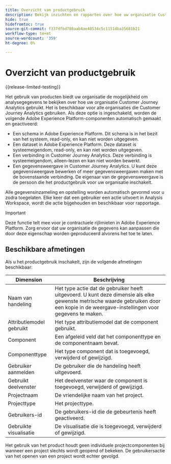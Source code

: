 ```yaml
---
title: Overzicht van productgebruik
description: Bekijk inzichten en rapporten over hoe uw organisatie Customer Journey Analytics gebruikt.
hide: true
hidefromtoc: true
source-git-commit: f337dfbd780aab4ae40534c5c1151dba35681b21
workflow-type: tm+mt
source-wordcount: '359'
ht-degree: 0%

---
```


# Overzicht van productgebruik

{{release-limited-testing}}

Het gebruik van producten biedt uw organisatie de mogelijkheid om analysegegevens te bekijken over hoe uw organisatie Customer Journey Analytics gebruikt. Het is beschikbaar voor alle organisaties die Customer Journey Analytics gebruiken. Als deze optie is ingeschakeld, worden de volgende Adobe Experience Platform-componenten automatisch gemaakt en geactiveerd:

* Een schema in Adobe Experience Platform. Dit schema is in het bezit van het systeem, read-only, en kan niet worden uitgegeven.
* Een dataset in Adobe Experience Platform. Deze dataset is systeemeigendom, read-only, en kan niet worden uitgegeven.
* Een verbinding in Customer Journey Analytics. Deze verbinding is systeemeigendom, alleen-lezen en kan niet worden bewerkt.
* Een gegevensweergave in Customer Journey Analytics. U kunt deze gegevensweergave bewerken of meer gegevensweergaven maken met de bovenstaande verbinding. De eigenaar van de gegevensweergave is de persoon die het productgebruik voor uw organisatie inschakelt.

Alle gegevensinzameling en opstelling worden automatisch gevormd voor u zodra toegelaten. Elke keer dat een gebruiker een actie uitvoert in Analysis Workspace, wordt die actie bijgehouden en beschikbaar voor rapportage.

>[!IMPORTANT]
>
>Deze functie telt mee voor je contractuele rijlimieten in Adobe Experience Platform. Zorg ervoor dat uw organisatie de gegevens kan aanpassen die door deze eigenschap worden geproduceerd alvorens het toe te laten.

## Beschikbare afmetingen

Als u het productgebruik inschakelt, zijn de volgende afmetingen beschikbaar:

| Dimension | Beschrijving |
| --- | --- |
| Naam van handeling | Het type actie dat de gebruiker heeft uitgevoerd. U kunt deze dimensie als elke gewenste metrische waarde gebruiken door een kopie in de weergave-instellingen voor gegevens te maken. |
| Attributiemodel gebruikt | Het type attributiemodel dat de component gebruikt. |
| Component | Een afgeleid veld dat het componenttype en de componentnaam bevat. |
| Componenttype | Het type component dat is toegevoegd, verwijderd of gewijzigd. |
| Gebruiker aanmelden | De gebruiker die de handeling heeft uitgevoerd. |
| Gebruikt deelvenster | Het deelvenster waar de component is toegevoegd, verwijderd of gewijzigd. |
| Projectnaam | De vriendelijke naam van het project. |
| Projecttype | Het projecttype. |
| Gebruikers-id | De gebruikers-id die de gebeurtenis heeft geactiveerd. |
| Gebruikte visualisatie | De visualisatie die is toegevoegd, verwijderd of gewijzigd. |

Het gebruik van het product houdt geen individuele projectcomponenten bij wanneer een project slechts wordt geopend of bekeken. De gebruikersactie van het openen van een project wordt echter gevolgd.
